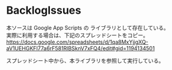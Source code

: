 # BacklogIssues

本ソースは Google App Scripts の ライブラリとして存在している。  
実際に利用する場合は、下記のスプレッドシートをコピー。  
https://docs.google.com/spreadsheets/d/1qa8MxYjjgXQ-aV1UEHGKFI77a6rF581RlBSknV7xFQ4/edit#gid=1194134501

スプレッドシート中から、本ライブラリを参照して実行している。  
